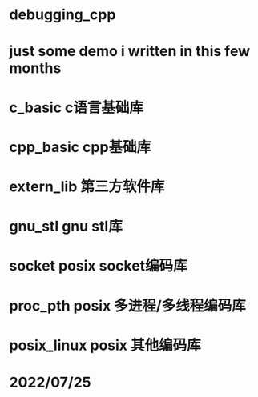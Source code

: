# debugging_cpp
# just some demo i written in this few months
#   c_basic      c语言基础库
#   cpp_basic    cpp基础库
#   extern_lib   第三方软件库
#   gnu_stl      gnu stl库
#   socket       posix socket编码库
#   proc_pth     posix 多进程/多线程编码库
#   posix_linux  posix 其他编码库
# 2022/07/25
